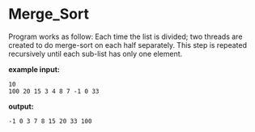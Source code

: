# Merge_Sort
Program works as follow:
Each time the list is divided; two threads are created to do merge-sort on each half separately. This step is repeated recursively until each sub-list has only one element.

**example input:**

```
10
100 20 15 3 4 8 7 -1 0 33
```
**output:**
```
-1 0 3 7 8 15 20 33 100
```
